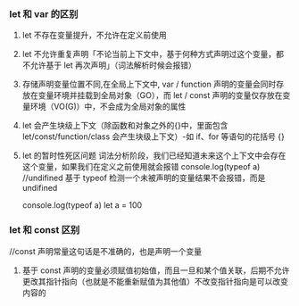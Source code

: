 ### let 和 var 的区别

1. let 不存在变量提升，不允许在定义前使用

2. let 不允许重复声明「不论当前上下文中，基于何种方式声明过这个变量，都不允许基于 let 再次声明」（词法解析时候会报错）

3. 存储声明变量位置不同,在全局上下文中,
var / function 声明的变量会同时存放在变量环境并挂载到全局对象（GO），而 let / const 声明的变量仅存放在变量环境（VO(G)）中，不会成为全局对象的属性

4. let 会产生块级上下文（除函数和对象之外的{}中，里面包含 let/const/function/class 会产生块级上下文）-如 if、for 等语句的花括号 {}

5. let 的暂时性死区问题
   词法分析阶段，我们已经知道未来这个上下文中会存在这个变量，如果我们在定义之前使用就会报错
   console.log(typeof a) //undifined 基于 typeof 检测一个未被声明的变量结果不会报错，而是 undifined

   console.log(typeof a)
   let a = 100

### let 和 const 区别

//const 声明常量这句话是不准确的，也是声明一个变量

1. 基于 const 声明的变量必须赋值初始值，而且一旦和某个值关联，后期不允许更改其指针指向（也就是不能重新赋值为其他值）不改变指针指向是可以改变内容的
